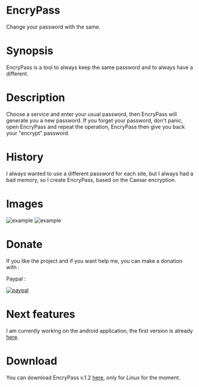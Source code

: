 # EncryPass
Change your password with the same.
# Synopsis
EncryPass is a tool to always keep the same password and to always have a different.
# Description
Choose a service and enter your usual password, then EncryPass will generate you a new password.
If you forget your password, don't panic, open EncryPass and repeat the operation, EncryPass then give you back your "encrypt" password.
# History
I always wanted to use a different password for each site, but I always had a bad memory, so I create EncryPass, based on the Caesar encryption.
# Images
![example](http://i.imgur.com/HeLfSWJ.png)
![example](http://i.imgur.com/HKK3TwK.png)
# Donate
If you like the project and if you want help me, you can make a donation with :

Paypal : 

[![paypal](https://www.paypalobjects.com/fr_FR/FR/i/btn/btn_donate_SM.gif)](https://www.paypal.me/R3J3CT3D)
# Next features
I am currently working on the android application, the first version is already [here](https://github.com/R3J3CT3D/EncryPass-Android).
# Download
You can download EncryPass v.1.2 [here](https://github.com/R3J3CT3D/EncryPass/releases), only for *Linux* for the moment.
